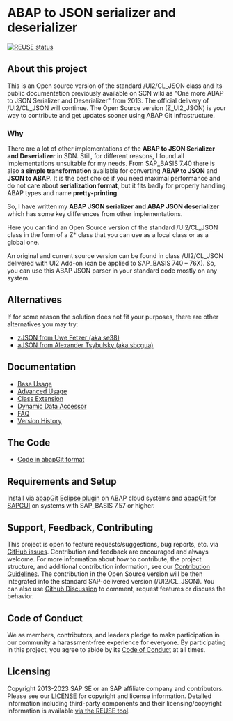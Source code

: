 # ABAP to JSON serializer and deserializer
<!-- markdown-link-check-disable-next-line -->
[![REUSE status](https://api.reuse.software/badge/github.com/SAP/abap-to-json)](https://api.reuse.software/info/github.com/SAP/abap-to-json)

## About this project

This is an Open source version of the standard /UI2/CL_JSON class and its public documentation previously available on SCN wiki as "One more ABAP to JSON Serializer and Deserializer" from 2013.
The official delivery of /UI2/CL_JSON will continue. The Open Source version (Z_UI2_JSON) is your way to contribute and get updates sooner using ABAP Git infrastructure. 

### Why
There are a lot of other implementations of the **ABAP to JSON Serializer and Deserializer** in SDN. Still, for different reasons, I found all implementations unsuitable for my needs. From SAP_BASIS 7.40 there is also **a simple transformation** available for converting **ABAP to JSON** and **JSON to ABAP**. It is the best choice if you need maximal performance and do not care about **serialization format**, but it fits badly for properly handling ABAP types and name **pretty-printing**. 

So, I have written my **ABAP JSON serializer and ABAP JSON deserializer** which has some key differences from other implementations.

Here you can find an Open Source version of the standard /UI2/CL_JSON class in the form of a Z* class that you can use as a local class or as a global one.

An original and current source version can be found in class /UI2/CL_JSON delivered with UI2 Add-on (can be applied to SAP_BASIS 740 – 76X). So, you can use this ABAP JSON parser in your standard code mostly on any system.

## Alternatives
If for some reason the solution does not fit your purposes, there are other alternatives you may try:
* [zJSON from Uwe Fetzer (aka se38)](https://github.com/se38/zJSON)
* [aJSON from Alexander Tsybulsky (aka sbcgua)](https://github.com/sbcgua/ajson)

## Documentation
* [Base Usage](docs/basic.md)
* [Advanced Usage](docs/advanced.md)
* [Class Extension](docs/class-extension.md)
* [Dynamic Data Accessor](docs/data-access.md)
* [FAQ](docs/faq.md)
* [Version History](docs/history.md)

## The Code
* [Code in abapGit format](src)

## Requirements and Setup

Install via [abapGit Eclipse plugin](https://github.com/abapGit/ADT_Frontend) on ABAP cloud systems and [abapGit for SAPGUI](https://docs.abapgit.org/guide-online-install.html) on systems with SAP_BASIS 7.57 or higher.

## Support, Feedback, Contributing

This project is open to feature requests/suggestions, bug reports, etc. via [GitHub issues](https://github.com/SAP/abap-to-json/issues). Contribution and feedback are encouraged and always welcome. For more information about how to contribute, the project structure, and additional contribution information, see our [Contribution Guidelines](CONTRIBUTING.md). The contribution in the Open Source version will be then integrated into the standard SAP-delivered version (/UI2/CL_JSON). 
You can also use [Github Discussion](https://github.com/SAP/abap-to-json/discussions) to comment, request features or discuss the behavior.

## Code of Conduct

We as members, contributors, and leaders pledge to make participation in our community a harassment-free experience for everyone. By participating in this project, you agree to abide by its [Code of Conduct](https://github.com/SAP/.github/blob/main/CODE_OF_CONDUCT.md) at all times.

## Licensing

Copyright 2013-2023 SAP SE or an SAP affiliate company and <your-project> contributors. Please see our [LICENSE](LICENSE) for copyright and license information. Detailed information including third-party components and their licensing/copyright information is available [via the REUSE tool](https://api.reuse.software/info/github.com/SAP/abap-to-json).
